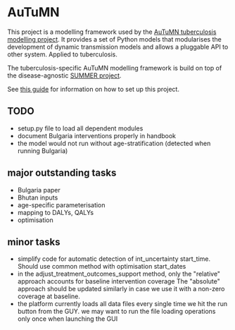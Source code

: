  
AuTuMN  
======  

This project is a modelling framework used by the [AuTuMN tuberculosis modelling project](http://www.tb-modelling.com/index.php). It provides a set of Python models that modularises the development of dynamic transmission models and allows a pluggable API to other system. Applied to tuberculosis.

The tuberculosis-specific AuTuMN modelling framework is build on top of the disease-agnostic [SUMMER project](https://github.com/monash-emu/summer).

See [this guide](./docs/setup.md) for information on how to set up this project.

## TODO
- setup.py file to load all dependent modules
- document Bulgaria interventions properly in handbook
- the model would not run without age-stratification (detected when running Bulgaria)

## major outstanding tasks
- Bulgaria paper
- Bhutan inputs
- age-specific parameterisation
- mapping to DALYs, QALYs
- optimisation

## minor tasks
- simplify code for automatic detection of int_uncertainty start_time. Should use common method with optimisation start_dates
- in the adjust_treatment_outcomes_support method, only the "relative" approach accounts for baseline intervention coverage
    The "absolute" approach should be updated similarly in case we use it with a non-zero coverage at baseline.
- the platform currently loads all data files every single time we hit the run button from the GUY. we may want to run the file loading operations only once when launching the GUI 
